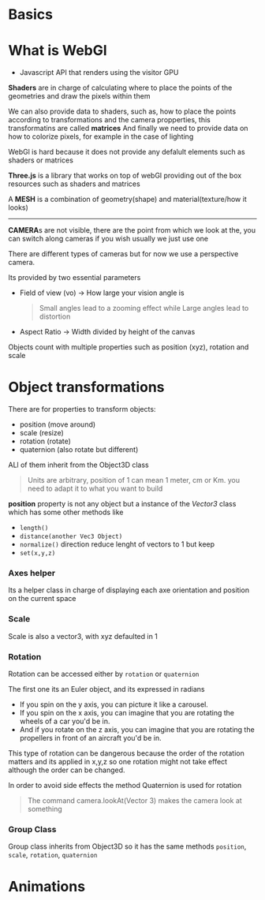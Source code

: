 # Basics

# What is WebGl

- Javascript API that renders using the visitor GPU

**Shaders** are in charge of calculating where to place the points of the geometries and draw the pixels within them

We can also provide data to shaders, such as, how to place the points according to transformations and the camera propperties, this transformatins are called **matrices**
And finally we need to provide data on how to colorize pixels, for example in the case of lighting

WebGl is hard because it does not provide any defalult elements such as shaders or matrices

**Three.js** is a library that works on top of webGl providing out of the box resources such as shaders and matrices

A **MESH** is a combination of geometry(shape) and material(texture/how it looks)

---

**CAMERA**s are not visible, there are the point from which we look at the, you can switch along cameras if you wish usually we just use one

There are different types of cameras but for now we use a perspective camera.

Its provided by two essential parameters

- Field of view (vo) -> How large your vision angle is

  > Small angles lead to a zooming effect while Large angles lead to distortion

- Aspect Ratio -> Width divided by height of the canvas

Objects count with multiple properties such as position (xyz), rotation and scale

# Object transformations

There are for properties to transform objects:

- position (move around)
- scale (resize)
- rotation (rotate)
- quaternion (also rotate but different)

ALl of them inherit from the Object3D class

> Units are arbitrary, position of 1 can mean 1 meter, cm or Km. you need to adapt it to what you want to build

**position** property is not any object but a instance of the _Vector3_ class which has some other methods like

- `length()`
- `distance(another Vec3 Object)`
- `normalize()` direction reduce lenght of vectors to 1 but keep
- `set(x,y,z)`

### Axes helper

Its a helper class in charge of displaying each axe orientation and position on the current space

### Scale

Scale is also a vector3, with xyz defaulted in 1

### Rotation

Rotation can be accessed either by `rotation` or `quaternion`

The first one its an Euler object, and its expressed in radians

- If you spin on the y axis, you can picture it like a carousel.
- If you spin on the x axis, you can imagine that you are rotating the wheels of a car you'd be in.
- And if you rotate on the z axis, you can imagine that you are rotating the propellers in front of an aircraft you'd be in.

This type of rotation can be dangerous because the order of the rotation matters and its applied in x,y,z so one rotation might not take effect
although the order can be changed.

In order to avoid side effects the method Quaternion is used for rotation

> The command camera.lookAt(Vector 3) makes the camera look at something

### Group Class

Group class inherits from Object3D so it has the same methods `position`, `scale`, `rotation`, `quaternion`

# Animations
